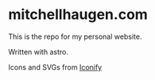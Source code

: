 # mitchellhaugen.com

This is the repo for my personal website.

Written with astro.

Icons and SVGs from [Iconify](https://icon-sets.iconify.design)
